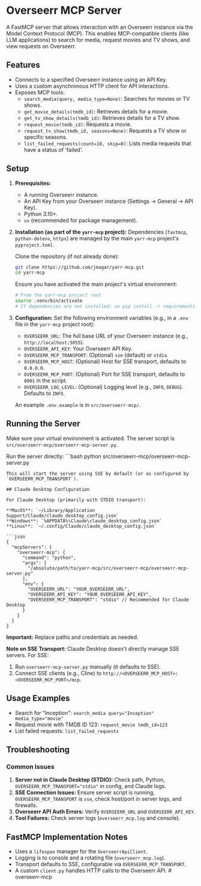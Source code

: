 # Overseerr MCP Server

A FastMCP server that allows interaction with an Overseerr instance via the Model Context Protocol (MCP).
This enables MCP-compatible clients (like LLM applications) to search for media, request movies and TV shows, and view requests on Overseerr.

## Features

*   Connects to a specified Overseerr instance using an API Key.
*   Uses a custom asynchronous HTTP client for API interactions.
*   Exposes MCP tools:
    *   `search_media(query, media_type=None)`: Searches for movies or TV shows.
    *   `get_movie_details(tmdb_id)`: Retrieves details for a movie.
    *   `get_tv_show_details(tmdb_id)`: Retrieves details for a TV show.
    *   `request_movie(tmdb_id)`: Requests a movie.
    *   `request_tv_show(tmdb_id, seasons=None)`: Requests a TV show or specific seasons.
    *   `list_failed_requests(count=10, skip=0)`: Lists media requests that have a status of 'failed'.

## Setup

1.  **Prerequisites:**
    *   A running Overseerr instance.
    *   An API Key from your Overseerr instance (Settings -> General -> API Key).
    *   Python 3.10+.
    *   `uv` (recommended for package management).

2.  **Installation (as part of the `yarr-mcp` project):**
    Dependencies (`fastmcp`, `python-dotenv`, `httpx`) are managed by the main `yarr-mcp` project's `pyproject.toml`.
    
    Clone the repository (if not already done):
    ```bash
    git clone https://github.com/jmagar/yarr-mcp.git
    cd yarr-mcp
    ```

    Ensure you have activated the main project's virtual environment:
    ```bash
    # From the yarr-mcp project root
    source .venv/bin/activate
    # If dependencies are not installed: uv pip install -r requirements.txt (or similar)
    ```

3.  **Configuration:**
    Set the following environment variables (e.g., in a `.env` file in the `yarr-mcp` project root):
    *   `OVERSEERR_URL`: The full base URL of your Overseerr instance (e.g., `http://localhost:5055`).
    *   `OVERSEERR_API_KEY`: Your Overseerr API Key.
    *   `OVERSEERR_MCP_TRANSPORT`: (Optional) `sse` (default) or `stdio`.
    *   `OVERSEERR_MCP_HOST`: (Optional) Host for SSE transport, defaults to `0.0.0.0`.
    *   `OVERSEERR_MCP_PORT`: (Optional) Port for SSE transport, defaults to `8001` in the script.
    *   `OVERSEERR_LOG_LEVEL`: (Optional) Logging level (e.g., `INFO`, `DEBUG`). Defaults to `INFO`.

    An example `.env.example` is in `src/overseerr-mcp/`.

## Running the Server

Make sure your virtual environment is activated. The server script is `src/overseerr-mcp/overseerr-mcp-server.py`.

Run the server directly:
    ```bash
python src/overseerr-mcp/overseerr-mcp-server.py
```
This will start the server using SSE by default (or as configured by `OVERSEERR_MCP_TRANSPORT`).

## Claude Desktop Configuration

For Claude Desktop (primarily with STDIO transport):

**MacOS**: `~/Library/Application Support/Claude/claude_desktop_config.json`  
**Windows**: `%APPDATA%\Claude\claude_desktop_config.json`  
**Linux**: `~/.config/Claude/claude_desktop_config.json`

```json
{
  "mcpServers": {
    "overseerr-mcp": {
      "command": "python",
      "args": [
        "/absolute/path/to/yarr-mcp/src/overseerr-mcp/overseerr-mcp-server.py"
      ],
      "env": {
        "OVERSEERR_URL": "YOUR_OVERSEERR_URL",
        "OVERSEERR_API_KEY": "YOUR_OVERSEERR_API_KEY",
        "OVERSEERR_MCP_TRANSPORT": "stdio" // Recommended for Claude Desktop
      }
    }
  }
}
```
**Important:** Replace paths and credentials as needed.

**Note on SSE Transport:**
Claude Desktop doesn't directly manage SSE servers. For SSE:
1.  Run `overseerr-mcp-server.py` manually (it defaults to SSE).
2.  Connect SSE clients (e.g., Cline) to `http://<OVERSEERR_MCP_HOST>:<OVERSEERR_MCP_PORT>/mcp`.

## Usage Examples
*   Search for "Inception": `search_media query="Inception" media_type="movie"`
*   Request movie with TMDB ID 123: `request_movie tmdb_id=123`
*   List failed requests: `list_failed_requests`

## Troubleshooting

### Common Issues
1.  **Server not in Claude Desktop (STDIO):** Check path, Python, `OVERSEERR_MCP_TRANSPORT="stdio"` in config, and Claude logs.
2.  **SSE Connection Issues:** Ensure server script is running, `OVERSEERR_MCP_TRANSPORT` is `sse`, check host/port in server logs, and firewalls.
3.  **Overseerr API Auth Errors:** Verify `OVERSEERR_URL` and `OVERSEERR_API_KEY`.
4.  **Tool Failures:** Check server logs (`overseerr_mcp.log` and console).

## FastMCP Implementation Notes
*   Uses a `lifespan` manager for the `OverseerrApiClient`.
*   Logging is to console and a rotating file (`overseerr_mcp.log`).
*   Transport defaults to SSE, configurable via `OVERSEERR_MCP_TRANSPORT`.
*   A custom `client.py` handles HTTP calls to the Overseerr API. # overseerr-mcp
